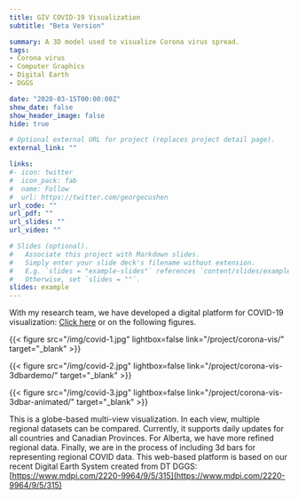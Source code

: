 ```yaml
---
title: GIV COVID-19 Visualization
subtitle: "Beta Version"

summary: A 3D model used to visualize Corona virus spread.
tags:
- Corona virus
- Computer Graphics
- Digital Earth
- DGGS

date: "2020-03-15T00:00:00Z"
show_date: false
show_header_image: false
hide: true

# Optional external URL for project (replaces project detail page).
external_link: ""

links:
#- icon: twitter
#  icon_pack: fab
#  name: Follow
#  url: https://twitter.com/georgecushen
url_code: ""
url_pdf: ""
url_slides: ""
url_video: ""

# Slides (optional).
#   Associate this project with Markdown slides.
#   Simply enter your slide deck's filename without extension.
#   E.g. `slides = "example-slides"` references `content/slides/example-slides.md`.
#   Otherwise, set `slides = ""`.
slides: example
---
```


With my research team, we have developed a digital platform for COVID-19 visualization: [Click here](/project/corona-vis/) or on the following figures.

{{< figure src="/img/covid-1.jpg" lightbox=false link="/project/corona-vis/" target="_blank" >}}

{{< figure src="/img/covid-2.jpg" lightbox=false link="/project/corona-vis-3dbardemo/" target="_blank" >}}

{{< figure src="/img/covid-3.jpg" lightbox=false link="/project/corona-vis-3dbar-animated/" target="_blank" >}}

This is a globe-based multi-view visualization. In each view, multiple regional datasets can be compared. Currently, it supports daily updates for all countries and Canadian Provinces. For Alberta, we have more refined regional data. 
Finally, we are in the process of including 3d bars for representing regional COVID data. This web-based platform is based on our recent Digital Earth System created from DT DGGS: [https://www.mdpi.com/2220-9964/9/5/315](https://www.mdpi.com/2220-9964/9/5/315)
